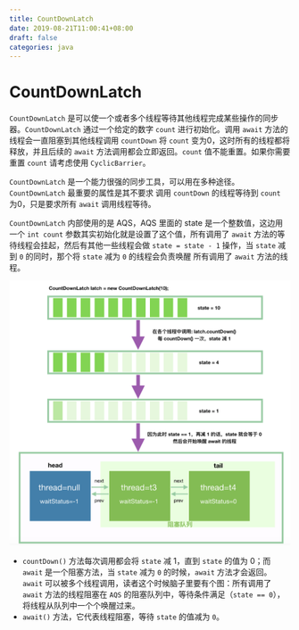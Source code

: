 ```yaml
---
title: CountDownLatch
date: 2019-08-21T11:00:41+08:00
draft: false
categories: java
---
```


# CountDownLatch

`CountDownLatch` 是可以使一个或者多个线程等待其他线程完成某些操作的同步器。`CountDownLatch` 通过一个给定的数字 `count` 进行初始化。调用 `await` 方法的线程会一直阻塞到其他线程调用 `countDown` 将 `count` 变为0，这时所有的线程都将释放，并且后续的 `await` 方法调用都会立即返回。`count` 值不能重置。如果你需要重置 `count` 请考虑使用 `CyclicBarrier`。

`CountDownLatch` 是一个能力很强的同步工具，可以用在多种途径。`CountDownLatch` 最重要的属性是其不要求 调用 `countDown` 的线程等待到 `count` 为0，只是要求所有 `await` 调用线程等待。

`CountDownLatch` 内部使用的是 AQS，AQS 里面的 state 是一个整数值，这边用一个 `int count` 参数其实初始化就是设置了这个值，所有调用了 `await` 方法的等待线程会挂起，然后有其他一些线程会做 `state = state - 1` 操作，当 `state` 减到 `0` 的同时，那个将 `state` 减为 `0` 的线程会负责唤醒 所有调用了 `await` 方法的线程。

![](images/7-CountDownLatch-29ecd.png)

  - `countDown()` 方法每次调用都会将 `state` 减 1，直到 `state` 的值为 0；而 `await` 是一个阻塞方法，当 `state` 减为 `0` 的时候，`await` 方法才会返回。`await` 可以被多个线程调用，读者这个时候脑子里要有个图：所有调用了 `await` 方法的线程阻塞在 `AQS` 的阻塞队列中，等待条件满足（`state == 0`），将线程从队列中一个个唤醒过来。
  - `await()` 方法，它代表线程阻塞，等待 `state` 的值减为 `0`。
